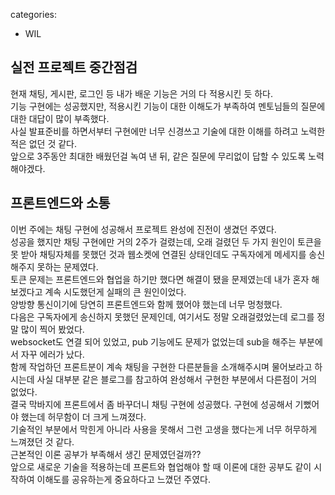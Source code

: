 categories:
- WIL
## 실전 프로젝트 중간점검

현재 채팅, 게시판, 로그인 등 내가 배운 기능은 거의 다 적용시킨 듯 하다.   
기능 구현에는 성공했지만, 적용시킨 기능이 대한 이해도가 부족하여 멘토님들의 질문에 대한 대답이 많이 부족했다.   
사실 발표준비를 하면서부터 구현에만 너무 신경쓰고 기술에 대한 이해를 하려고 노력한적은 없던 것 같다.   
앞으로 3주동안 최대한 배웠던걸 녹여 낸 뒤, 같은 질문에 무리없이 답할 수 있도록 노력해야겠다.   

## 프론트엔드와 소통 
이번 주에는 채팅 구현에 성공해서 프로젝트 완성에 진전이 생겼던 주였다.   
성공을 했지만 채팅 구현에만 거의 2주가 걸렸는데, 오래 걸렸던 두 가지 원인이 토큰을 못 받아 채팅자체를 못했던 것과 웹소켓에 연결된 상태인데도 구독자에게 메세지를 송신해주지 못하는 문제였다.   
토큰 문제는 프론트엔드와 협업을 하기만 했다면 해결이 됐을 문제였는데 내가 혼자 해보겠다고 계속 시도했던게 실패의 큰 원인이었다.   
양방향 통신이기에 당연히 프론트엔드와 함께 했어야 했는데 너무 멍청했다.   
다음은 구독자에게 송신하지 못했던 문제인데, 여기서도 정말 오래걸렸었는데 로그를 정말 많이 찍어 봤었다.   
websocket도 연결 되어 있었고, pub 기능에도 문제가 없었는데 sub을 해주는 부분에서 자꾸 에러가 났다.   
함께 작업하던 프론트분이 계속 채팅을 구현한 다른분들을 소개해주시며 물어보라고 하시는데 사실 대부분 같은 블로그를 참고하여 완성해서 구현한 부분에서 다른점이 거의 없었다.   
결국 막바지에 프론트에서 좀 바꾸더니 채팅 구현에 성공했다. 구현에 성공해서 기뻤어야 했는데 허무함이 더 크게 느껴졌다.   
기술적인 부분에서 막힌게 아니라 사용을 못해서 그런 고생을 했다는게 너무 허무하게 느껴졌던 것 같다.   
근본적인 이론 공부가 부족해서 생긴 문제였던걸까??   
앞으로 새로운 기술을 적용하는데 프론트와 협업해야 할 때 이론에 대한 공부도 같이 시작하여 이해도를 공유하는게 중요하다고 느꼈던 주였다.

